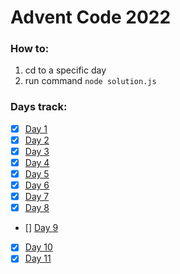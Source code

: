 # Advent Code 2022

### How to:
1. cd to a specific day
2. run command `node solution.js`

### Days track:

- [x] [Day 1](https://github.com/kkiaune/advent-of-code-2022/tree/main/day-1)
- [x] [Day 2](https://github.com/kkiaune/advent-of-code-2022/tree/main/day-2)
- [x] [Day 3](https://github.com/kkiaune/advent-of-code-2022/tree/main/day-3)
- [x] [Day 4](https://github.com/kkiaune/advent-of-code-2022/tree/main/day-4)
- [x] [Day 5](https://github.com/kkiaune/advent-of-code-2022/tree/main/day-5)
- [x] [Day 6](https://github.com/kkiaune/advent-of-code-2022/tree/main/day-6)
- [x] [Day 7](https://github.com/kkiaune/advent-of-code-2022/tree/main/day-7)
- [x] [Day 8](https://github.com/kkiaune/advent-of-code-2022/tree/main/day-8)
- [] [Day 9](https://github.com/kkiaune/advent-of-code-2022/tree/main/day-9)
- [x] [Day 10](https://github.com/kkiaune/advent-of-code-2022/tree/main/day-10)
- [x] [Day 11](https://github.com/kkiaune/advent-of-code-2022/tree/main/day-11)
